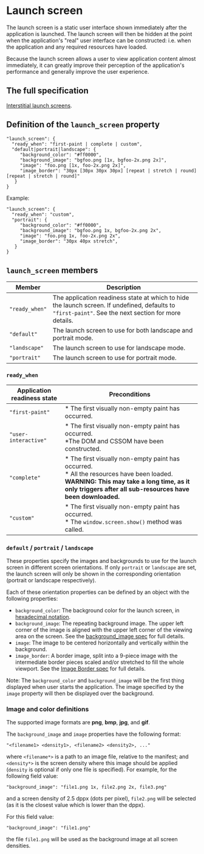 # Launch screen

The launch screen is a static user interface shown immediately after the application is launched. The launch screen will then be hidden at the point when the application's "real" user interface can be constructed: i.e. when the application and any required resources have loaded.

Because the launch screen allows a user to view application content almost immediately, it can greatly improve their perception of the application's performance and generally improve the user experience.

## The full specification

[Interstitial launch screens](https://docs.google.com/a/intel.com/document/d/17PuNuHRTQuREUpaCvj-eEx7uYi2avd-VW-oaMXMpvwo/edit).

## Definition of the `launch_screen` property

    "launch_screen": {
      "ready_when": "first-paint | complete | custom",
      "default|portrait|landscape": {
         "background_color": "#ff0000",
         "background_image": "bgfoo.png [1x, bgfoo-2x.png 2x]",
         "image": "foo.png [1x, foo-2x.png 2x]",
         "image_border": "30px [30px 30px 30px] [repeat | stretch | round] [repeat | stretch | round]"
       }
    }

Example:

    "launch_screen": {
      "ready_when": "custom",
      "portrait": {
         "background_color": "#ff0000",
         "background_image": "bgfoo.png 1x, bgfoo-2x.png 2x",
         "image": "foo.png 1x, foo-2x.png 2x",
         "image_border": "30px 40px stretch",
       }
    }

## `launch_screen` members

|Member | Description|
|---|---|
|`"ready_when"` |  The application readiness state at which to hide the launch screen. If undefined, defaults to `"first-paint"`. See the next section for more details.|
|`"default"` | The launch screen to use for both landscape and portrait mode.|
|`"landscape"` | The launch screen to use for landscape mode.|
|`"portrait"` | The launch screen to use for portrait mode.|

### `ready_when`

Application readiness state | Preconditions
--- | ---
`"first-paint"` | * The first visually non-empty paint has occurred.
`"user-interactive"` | * The first visually non-empty paint has occurred.<br>*The DOM and CSSOM have been constructed.
`"complete"` | * The first visually non-empty paint has occurred. <br>* All the resources have been loaded.<br> **WARNING: This may take a long time, as it only triggers after all sub-resources have been downloaded.**
`"custom"` | * The first visually non-empty paint has occurred. <br>* The ```window.screen.show()``` method was called.

### `default` / `portrait` / `landscape`

These properties specify the images and backgrounds to use for the launch screen in different screen orientations. If only `portrait` or `landscape` are set, the launch screen will only be shown in the corresponding orientation (portrait or landscape respectively).

Each of these orientation properties can be defined by an object with the following properties:

* `background_color`: The background color for the launch screen, in [hexadecimal notation](http://www.w3.org/TR/css3-color/#rgb-color).
* `background_image`: The repeating background image. The upper left corner of the image is aligned with the upper left corner of the viewing area on the screen. See the [background_image spec](https://docs.google.com/a/intel.com/document/d/17PuNuHRTQuREUpaCvj-eEx7uYi2avd-VW-oaMXMpvwo/edit?pli=1#heading=h.p51ynj4nuqv7) for full details.
* `image`: The image to be centered horizontally and vertically within the background.
* `image_border`: A border image, split into a 9-piece image with the intermediate border pieces scaled and/or stretched to fill the whole viewport. See the [Image Border spec](https://docs.google.com/a/intel.com/document/d/17PuNuHRTQuREUpaCvj-eEx7uYi2avd-VW-oaMXMpvwo/edit?pli=1#heading=h.rq1ayw778vp6) for full details.

Note: The `background_color` and `background_image` will be the first thing displayed when user starts the application. The image specified by the `image` property will then be displayed over the background.

### Image and color definitions

The supported image formats are **png**, **bmp**, **jpg**, and **gif**.

The `background_image` and `image` properties have the following format:

    "<filename1> <density1>, <filename2> <density2>, ..."

where `<filename*>` is a path to an image file, relative to the manifest; and `<density*>` is the screen density where this image should be applied (`density` is optional if only one file is specified). For example, for the following field value:

    "background_image": "file1.png 1x, file2.png 2x, file3.png"

and a screen density of 2.5 dppx (dots per pixel), `file2.png` will be selected (as it is the closest value which is lower than the dppx).

For this field value:

    "background_image": "file1.png"

the file `file1.png` will be used as the background image at all screen densities.
